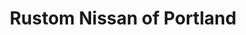 ---
title: "Rustom Nissan of Portland"
url: /portland/rustom-nissan-of-portland-northeast-122nd-avenue/
shop: car parts
---